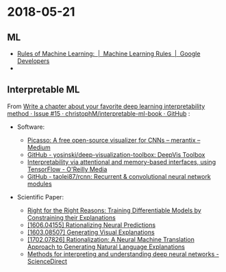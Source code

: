 # 2018-05-21

## ML

* [Rules of Machine Learning:  |  Machine Learning Rules  |  Google Developers](https://developers.google.com/machine-learning/rules-of-ml/)
* 
## Interpretable ML

From [Write a chapter about your favorite deep learning interpretability method · Issue #15 · christophM/interpretable-ml-book · GitHub](https://github.com/christophM/interpretable-ml-book/issues/15) :

* Software:
  * [Picasso: A free open-source visualizer for CNNs – merantix – Medium](https://medium.com/merantix/picasso-a-free-open-source-visualizer-for-cnns-d8ed3a35cfc5)
  * [GitHub - yosinski/deep-visualization-toolbox: DeepVis Toolbox](https://github.com/yosinski/deep-visualization-toolbox)
  * [Interpretability via attentional and memory-based interfaces, using TensorFlow - O'Reilly Media](https://www.oreilly.com/ideas/interpretability-via-attentional-and-memory-based-interfaces-using-tensorflow)
  * [GitHub - taolei87/rcnn: Recurrent & convolutional neural network modules](https://github.com/taolei87/rcnn)

* Scientific Paper:
  * [Right for the Right Reasons: Training Differentiable Models by Constraining their Explanations](https://arxiv.org/pdf/1703.03717v1.pdf)
  * [[1606.04155] Rationalizing Neural Predictions](https://arxiv.org/abs/1606.04155)
  * [[1603.08507] Generating Visual Explanations](https://arxiv.org/abs/1603.08507)
  * [[1702.07826] Rationalization: A Neural Machine Translation Approach to Generating Natural Language Explanations](https://arxiv.org/abs/1702.07826)
  * [Methods for interpreting and understanding deep neural networks - ScienceDirect](https://www.sciencedirect.com/science/article/pii/S1051200417302385)
